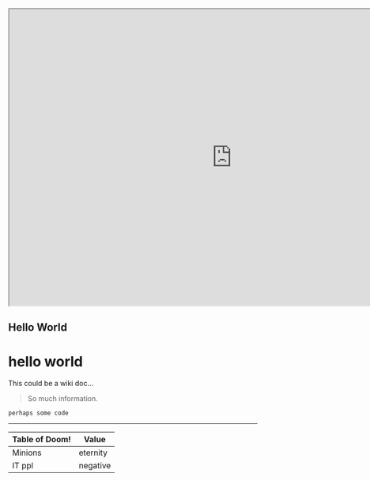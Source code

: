 <!-- <script src="https://gist.github.com/wendikristine/a17c3f09d86572f1d43db18e01205e0e.js"></script> -->

<div class="col-lg-12"> 
     <iframe name="embed_readwrite" src="https://gist.github.com/wendikristine/a17c3f09d86572f1d43db18e01205e0e.js" width=900 height=600></iframe> 
</div>


## Hello World

# hello world


This could be a wiki doc...

> So much information.

```
perhaps some code
```

<hr>


| Table of Doom! | Value    |
|----------------| -----    |
| Minions        | eternity |
| IT ppl         | negative |


